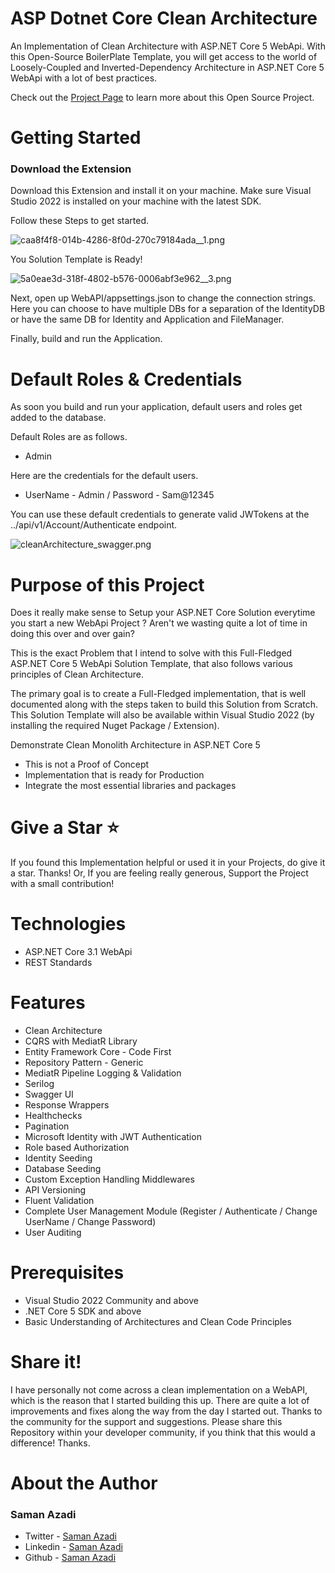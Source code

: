 # ASP Dotnet Core Clean Architecture

An Implementation of Clean Architecture with ASP.NET Core 5 WebApi. With this Open-Source BoilerPlate Template, you will get access to the world of Loosely-Coupled and Inverted-Dependency Architecture in ASP.NET Core 5 WebApi with a lot of best practices.

Check out the [Project Page](https://github.com/samanazadi1996/Sam.CleanArchitecture) to learn more about this Open Source Project.

# Getting Started

### Download the Extension

Download this Extension and install it on your machine. Make sure Visual Studio 2022 is installed on your machine with the latest SDK.

Follow these Steps to get started.

![caa8f4f8-014b-4286-8f0d-270c79184ada__1.png](https://samanazadi1996.gallerycdn.vsassets.io/extensions/samanazadi1996/aspdotnetcorecleanarchitecture/1.1/1692169776531/caa8f4f8-014b-4286-8f0d-270c79184ada__1.png)

You Solution Template is Ready!

![5a0eae3d-318f-4802-b576-0006abf3e962__3.png](https://samanazadi1996.gallerycdn.vsassets.io/extensions/samanazadi1996/aspdotnetcorecleanarchitecture/1.1/1692169776531/5a0eae3d-318f-4802-b576-0006abf3e962__3.png)

Next, open up WebAPI/appsettings.json to change the connection strings. Here you can choose to have multiple DBs for a separation of the IdentityDB or have the same DB for Identity and Application and FileManager.

Finally, build and run the Application.

# Default Roles & Credentials

As soon you build and run your application, default users and roles get added to the database.

Default Roles are as follows.
- Admin

Here are the credentials for the default users.
- UserName - Admin / Password - Sam@12345


You can use these default credentials to generate valid JWTokens at the ../api/v1/Account/Authenticate endpoint.

![cleanArchitecture_swagger.png](https://www.codewithmukesh.com/wp-content/uploads/2020/08/cleanArchitecture_swagger.png)

# Purpose of this Project
Does it really make sense to Setup your ASP.NET Core Solution everytime you start a new WebApi Project ? Aren't we wasting quite a lot of time in doing this over and over gain?

This is the exact Problem that I intend to solve with this Full-Fledged ASP.NET Core 5 WebApi Solution Template, that also follows various principles of Clean Architecture.

The primary goal is to create a Full-Fledged implementation, that is well documented along with the steps taken to build this Solution from Scratch. This Solution Template will also be available within Visual Studio 2022 (by installing the required Nuget Package / Extension).

Demonstrate Clean Monolith Architecture in ASP.NET Core 5
- This is not a Proof of Concept
- Implementation that is ready for Production
- Integrate the most essential libraries and packages

# Give a Star ⭐️

If you found this Implementation helpful or used it in your Projects, do give it a star. Thanks! Or, If you are feeling really generous, Support the Project with a small contribution!

# Technologies

- ASP.NET Core 3.1 WebApi
- REST Standards

# Features

- Clean Architecture
- CQRS with MediatR Library
- Entity Framework Core - Code First
- Repository Pattern - Generic
- MediatR Pipeline Logging & Validation
- Serilog
- Swagger UI
- Response Wrappers
- Healthchecks
- Pagination
- Microsoft Identity with JWT Authentication
- Role based Authorization
- Identity Seeding
- Database Seeding
- Custom Exception Handling Middlewares
- API Versioning
- Fluent Validation
- Complete User Management Module (Register / Authenticate / Change UserName / Change Password)
- User Auditing

# Prerequisites

- Visual Studio 2022 Community and above
- .NET Core 5 SDK and above
- Basic Understanding of Architectures and Clean Code Principles

# Share it!

I have personally not come across a clean implementation on a WebAPI, which is the reason that I started building this up. There are quite a lot of improvements and fixes along the way from the day I started out. Thanks to the community for the support and suggestions. Please share this Repository within your developer community, if you think that this would a difference! Thanks.

# About the Author

### Saman Azadi
- Twitter - [Saman Azadi](https://twitter.com/intent/follow?screen_name=saman_azadi_)
- Linkedin - [Saman Azadi](https://www.linkedin.com/in/saman-azadi/)
- Github - [Saman Azadi](https://github.com/samanazadi1996)
